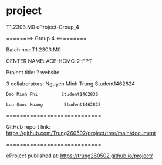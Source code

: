 # project

T1.2303.M0 
eProject-Group_4


========> Group 4 <=========

Batch no.: T1.2303.M0

CENTER NAME: ACE-HCMC-2-FPT

Project title: ? website

3 collaborators:
     Nguyen Minh Trung	 Student1462824

	Dao Minh Phi 		 Student1462836

	Luu Quoc Hoang	      Student1462823


============================

GitHub report link: https://github.com/Trung260502/project/tree/main/document


============================

eProject published at: https://trung260502.github.io/project/

